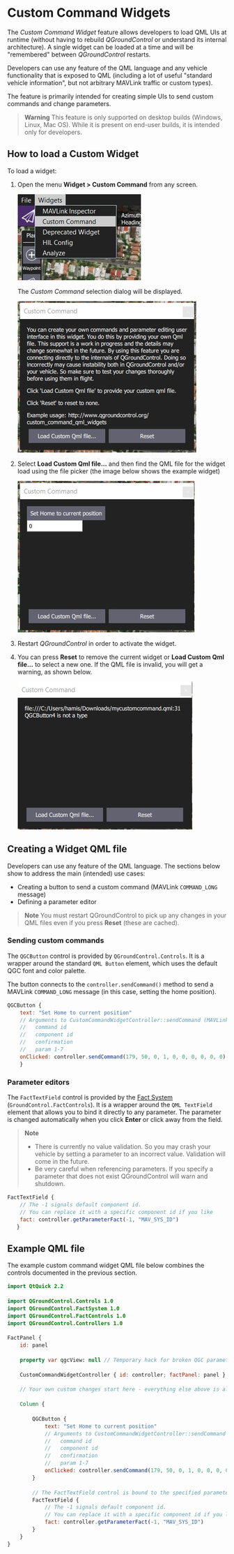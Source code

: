 # Custom Command Widgets

The *Custom Command Widget* feature allows developers to load QML UIs at runtime (without having to rebuild *QGroundControl* or understand its internal architecture). A single widget can be loaded at a time and will be "remembered" between *QGroundControl* restarts. 

Developers can use any feature of the QML language and any vehicle functionality that is exposed to QML (including a lot of useful "standard vehicle information", but not arbitrary MAVLink traffic or custom types).

The feature is primarily intended for creating simple UIs to send custom commands and change parameters.

> **Warning** This feature is only supported on desktop builds (Windows, Linux, Mac OS). While it is present on end-user builds, it is intended only for developers.


## How to load a Custom Widget

To load a widget:

1. Open the menu **Widget > Custom Command** from any screen.

   ![Custom Command Widget Menu](../../assets/custom_command_menu.jpg)

   The *Custom Command* selection dialog will be displayed.
   
   ![Custom Command Selection Dialog](../../assets/custom_command_load_dialog.jpg)

1. Select **Load Custom Qml file...** and then find the QML file for the widget load using the file picker (the image below shows the example widget)

   ![Custom Command Widget](../../assets/custom_command_example_widget.jpg)
   
1. Restart *QGroundControl* in order to activate the widget. 

1. You can press **Reset** to remove the current widget or **Load Custom Qml file...** to select a new one. If the QML file is invalid, you will get a warning, as shown below.

   ![Custom Command Widget with Invalid QML](../../assets/custom_command_widget_invalid_qml.jpg)




## Creating a Widget QML file

Developers can use any feature of the QML language. The sections below show to address the main (intended) use cases:

* Creating a button to send a custom command (MAVLink `COMMAND_LONG` message)
* Defining a parameter editor


> **Note** You must restart QGroundControl to pick up any changes in your QML files even if you press **Reset** (these are cached).


### Sending custom commands

The `QGCButton` control is provided by `QGroundControl.Controls`. It is a wrapper around the standard `QML Button` element, which uses the default QGC font and color palette.

The button connects to the `controller.sendCommand()` method to send a MAVLink `COMMAND_LONG` message (in this case, setting the home position).

```qml
QGCButton {
    text: "Set Home to current position"
    // Arguments to CustomCommandWidgetController::sendCommand (MAVLink COMMAND_LONG)
    //   command id
    //   component id
    //   confirmation
    //   param 1-7
    onClicked: controller.sendCommand(179, 50, 0, 1, 0, 0, 0, 0, 0, 0)
    }
```

### Parameter editors

The `FactTextField` control is provided by the [Fact System](../fact_system.md) (`GroundControl.FactControls`). It is a wrapper around the `QML TextField` element that allows you to bind it directly to any parameter. The parameter is changed automatically when you click **Enter** or click away from the field.

> **Note** 
> *  There is currently no value validation. So you may crash your vehicle by setting a parameter to an incorrect value. Validation will come in the future.
> * Be very careful when referencing parameters. If you specify a parameter that does not exist QGroundControl will warn and shutdown.


```qml
FactTextField {
    // The -1 signals default component id.
    // You can replace it with a specific component id if you like
    fact: controller.getParameterFact(-1, "MAV_SYS_ID")
   }
```


## Example QML file

The example custom command widget QML file below combines the controls documented in the previous section.


```qml
import QtQuick 2.2

import QGroundControl.Controls 1.0
import QGroundControl.FactSystem 1.0
import QGroundControl.FactControls 1.0
import QGroundControl.Controllers 1.0

FactPanel {
    id: panel
    
    property var qgcView: null // Temporary hack for broken QGC parameter validation implementation

    CustomCommandWidgetController { id: controller; factPanel: panel }

    // Your own custom changes start here - everything else above is always required

    Column {

        QGCButton {
            text: "Set Home to current position"
            // Arguments to CustomCommandWidgetController::sendCommand (MAVLink COMMAND_LONG)
            //   command id
            //   component id
            //   confirmation
            //   param 1-7
            onClicked: controller.sendCommand(179, 50, 0, 1, 0, 0, 0, 0, 0, 0)
        }

        // The FactTextField control is bound to the specified parameter. Note that there is no validation.
        FactTextField {
            // The -1 signals default component id.
            // You can replace it with a specific component id if you like
            fact: controller.getParameterFact(-1, "MAV_SYS_ID")
        }
    }
}
```